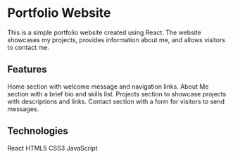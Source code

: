 # Portfolio Website

This is a simple portfolio website created using React. The website showcases my projects, provides information about me, and allows visitors to contact me.

## Features

Home section with welcome message and navigation links.
About Me section with a brief bio and skills list.
Projects section to showcase projects with descriptions and links.
Contact section with a form for visitors to send messages.

## Technologies

React
HTML5
CSS3
JavaScript
